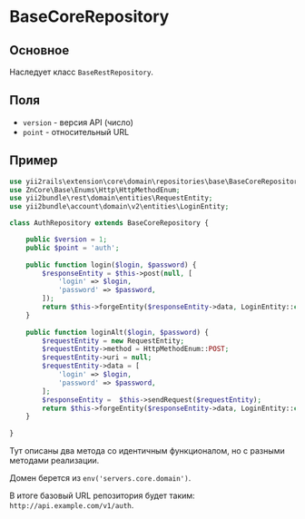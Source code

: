 BaseCoreRepository
===

## Основное

Наследует класс `BaseRestRepository`.

## Поля

* `version` - версия API (число)
* `point` - относительный URL

## Пример

```php
use yii2rails\extension\core\domain\repositories\base\BaseCoreRepository;
use ZnCore\Base\Enums\Http\HttpMethodEnum;
use yii2bundle\rest\domain\entities\RequestEntity;
use yii2bundle\account\domain\v2\entities\LoginEntity;

class AuthRepository extends BaseCoreRepository {

	public $version = 1;
	public $point = 'auth';
	
	public function login($login, $password) {
		$responseEntity = $this->post(null, [
			'login' => $login,
			'password' => $password,
		]);
		return $this->forgeEntity($responseEntity->data, LoginEntity::class);
	}
	
	public function loginAlt($login, $password) {
		$requestEntity = new RequestEntity;
		$requestEntity->method = HttpMethodEnum::POST;
		$requestEntity->uri = null;
		$requestEntity->data = [
			'login' => $login,
			'password' => $password,
		];
		$responseEntity =  $this->sendRequest($requestEntity);
		return $this->forgeEntity($responseEntity->data, LoginEntity::class);
	}
	
}
```

Тут описаны два метода со идентичным функционалом, но с разными методами реализации.

Домен берется из `env('servers.core.domain')`.

В итоге базовый URL репозитория будет таким: `http://api.example.com/v1/auth`.